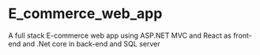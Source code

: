 # E_commerce_web_app
A full stack E-commerce web app using ASP.NET MVC and React as front-end and .Net core in back-end and SQL server
